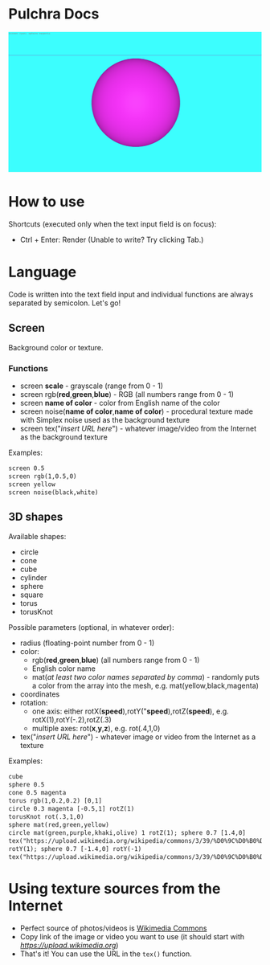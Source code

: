 # Pulchra Docs
![screenshot](screenshot.png)
# How to use
Shortcuts (executed only when the text input field is on focus):
- Ctrl + Enter: Render 
(Unable to write? Try clicking Tab.) 
# Language
Code is written into the text field input and individual functions are always separated by semicolon.
Let's go!
## Screen
Background color or texture.
### Functions

- screen **scale** - grayscale (range from 0 - 1)
- screen rgb(**red**,**green**,**blue**) - RGB (all numbers range from 0 - 1)
- screen **name of color** - color from English name of the color 
- screen noise(**name of color**,**name of color**) - procedural texture made with Simplex noise used as the background texture
- screen tex("*insert URL here*") - whatever image/video from the Internet as the background texture

Examples:
```
screen 0.5
screen rgb(1,0.5,0)
screen yellow
screen noise(black,white)
```
## 3D shapes
Available shapes:
- circle
- cone
- cube
- cylinder
- sphere
- square
- torus
- torusKnot

Possible parameters (optional, in whatever order):
- radius (floating-point number from 0 - 1)
- color: 
  - rgb(**red**,**green**,**blue**)  (all numbers range from 0 - 1)
  - English color name
  - mat(*at least two color names separated by comma*) - randomly puts a color from the array into the mesh, e.g. mat(yellow,black,magenta)
- coordinates
- rotation:
  - one axis: either rotX(**speed**),rotY("**speed**),rotZ(**speed**), e.g. rotX(1),rotY(-.2),rotZ(.3)
  - multiple axes: rot(**x**,**y**,**z**), e.g. rot(.4,1,0)
- tex("*insert URL here*") - whatever image or video from the Internet as a texture

Examples:
```
cube
sphere 0.5
cone 0.5 magenta
torus rgb(1,0.2,0.2) [0,1]
circle 0.3 magenta [-0.5,1] rotZ(1) 
torusKnot rot(.3,1,0)
sphere mat(red,green,yellow)
circle mat(green,purple,khaki,olive) 1 rotZ(1); sphere 0.7 [1.4,0] tex("https://upload.wikimedia.org/wikipedia/commons/3/39/%D0%9C%D0%B0%D1%8F%D0%BA_%D0%91%D0%B5%D0%BB%D1%8B%D0%B9.webm") rotY(1); sphere 0.7 [-1.4,0] rotY(-1) tex("https://upload.wikimedia.org/wikipedia/commons/3/39/%D0%9C%D0%B0%D1%8F%D0%BA_%D0%91%D0%B5%D0%BB%D1%8B%D0%B9.webm")
```
# Using texture sources from the Internet
- Perfect source of photos/videos is [Wikimedia Commons](https://commons.m.wikimedia.org/wiki/Main_Page)
- Copy link of the image or video you want to use (it should start with *https://upload.wikimedia.org*)
- That's it! You can use the URL in the `tex()` function.